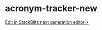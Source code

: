 # acronym-tracker-new

[Edit in StackBlitz next generation editor ⚡️](https://stackblitz.com/~/github.com/davidsolheim/acronym-tracker-new)